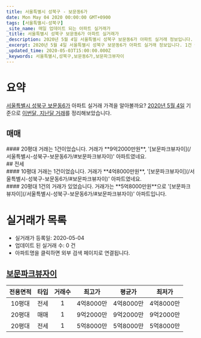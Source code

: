 ```yaml
---
title: 서울특별시 성북구 - 보문동6가
date: Mon May 04 2020 00:00:00 GMT+0900
tags: [서울특별시-성북구]
_site_name: 매일 업데이트 되는 아파트 실거래가
_title: 서울특별시 성북구 보문동6가 아파트 실거래가
_description: 2020년 5월 4일 서울특별시 성북구 보문동6가 아파트 실거래 정보입니다. 1건 아파트 정보가 있습니다.
_excerpt: 2020년 5월 4일 서울특별시 성북구 보문동6가 아파트 실거래 정보입니다. 1건 아파트 정보가 있습니다.
_updated_time: 2020-05-03T15:00:00.000Z
_keywords: 서울특별시,성북구,보문동6가,보문파크뷰자이
---
```





# 요약
<ins>서울특별시 성북구 보문동6가</ins> 아파트 실거래 가격을 알아볼까요? <ins>2020년 5월 4일</ins> 기준으로 <ins>이번달, 지난달 거래</ins>를 정리해보았습니다.

## 매매
<div class="container">
<div class="twelve columns" markdown="1">
#### 20평대
거래는 1건이었습니다. 거래가 **9억2000만원**, '[보문파크뷰자이](/서울특별시-성북구-보문동6가/#보문파크뷰자이)' 아파트였네요.
</div>
</div>
## 전세
<div class="container">
<div class="six columns" markdown="1">
#### 10평대
거래는 1건이었습니다. 거래가 **4억8000만원**, '[보문파크뷰자이](/서울특별시-성북구-보문동6가/#보문파크뷰자이)' 아파트였네요.
</div>
<div class="six columns" markdown="1">
#### 20평대
1건의 거래가 있었습니다. 거래가는 **5억8000만원**으로 '[보문파크뷰자이](/서울특별시-성북구-보문동6가/#보문파크뷰자이)' 아파트입니다.
</div>
</div>



# 실거래가 목록
- 실거래가 등록일: 2020-05-04
- 업데이트 된 실거래 수: 0 건
- 아파트명을 클릭하면 외부 검색 페이지로 연결됩니다.

## [보문파크뷰자이](#보문파크뷰자이)

|전용면적|타입|거래수|최고가|평균가|최저가|
|:---:|:---:|:---:|:---:|:---:|:---:|
|10평대|<span class="deal-type-2">전세</span>|1|4억8000만|4억8000만|4억8000만|
|20평대|<span class="deal-type-1">매매</span>|1|9억2000만|9억2000만|9억2000만|
|20평대|<span class="deal-type-2">전세</span>|1|5억8000만|5억8000만|5억8000만|

<br/>



